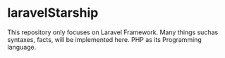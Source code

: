 # laravelStarship
This repository only focuses on Laravel Framework. Many things suchas syntaxes, facts, will be implemented here. PHP as its Programming language.
